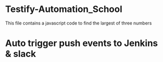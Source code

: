 # Testify-Automation_School

This file contains a javascript code to find the largest of three numbers

# Auto trigger push events to Jenkins & slack
